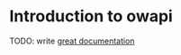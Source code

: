 # Introduction to owapi

TODO: write [great documentation](http://jacobian.org/writing/what-to-write/)
